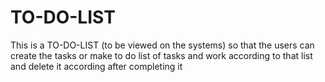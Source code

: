 # TO-DO-LIST
This is a TO-DO-LIST (to be viewed on the systems) so that the users 
can create the tasks or make to do list of tasks and work according to that list and delete it according after completing it
